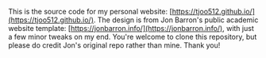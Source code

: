 This is the source code for my personal website: [https://tjoo512.github.io/](https://tjoo512.github.io/). The design is from Jon Barron's public academic website template: [https://jonbarron.info/](https://jonbarron.info/), with just a few minor tweaks on my end. You're welcome to clone this repository, but please do credit Jon's original repo rather than mine. Thank you!